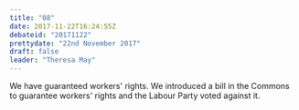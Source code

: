 ```yaml
---
title: "08"
date: 2017-11-22T16:24:55Z
debateid: "20171122"
prettydate: "22nd November 2017"
draft: false
leader: "Theresa May"
---
```


We have guaranteed workers' rights. We introduced a bill in the Commons to guarantee workers' rights and the Labour Party voted against it.